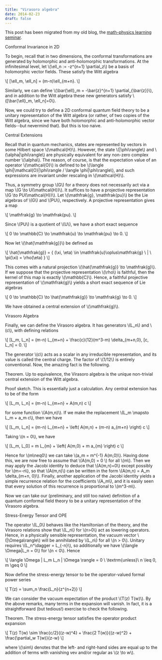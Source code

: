 ```yaml
---
title: "Virasoro algebra"
date: 2014-02-23
draft: false
---
```


This post has been migrated from my old blog, the [math-physics learning seminar](https://mathphysseminar.blogspot.com/).


 Conformal Invariance in 2D

To begin, recall that in two dimensions, the conformal transformations are generated by holomorphic and anti-holomorphic transformations. At the infinitesimal level, let \\(\ell\_n := -z^{n+1} \partial\_z\\) be a basis of holomorphic vector fields. These satisfy the Witt algebra

\\[ [\ell_m, \ell_n] = (m-n)\ell_{m+n}. \\]

Similarly, we can define \\(\bar{\ell}\_m = -\bar{z}^{n+1} \partial\_{\bar{z}}\\), and in addition to the Witt algebra these new generators satisfy \\([\bar{\ell}\_m, \ell\_n]=0\\).


Now, we could try to define a 2D conformal quantum field theory to be a unitary representation of the Witt algebra (or rather, of two copies of the Witt algebra, since we have both holomorphic and anti-holomorphic vector fields--but nevermind that). But this is too naive.



Central Extensions

Recall that in quantum mechanics, states are represented by vectors in some Hilbert space \\(\mathcal{H}\\). However, the state \\(|\phi\rangle\\) and \\(\alpha|\phi\rangle\\) are physically equivalent for any non-zero complex number \\(\alpha\\). The reason, of course, is that the expectation value of an operator \\(\mathcal{O}\\) is defined to be \\(\langle \phi|\mathcal{O}|\phi\rangle / \langle \phi|\phi\rangle\\), and such expressions are invariant under rescaling in \\(\mathcal{H}\\).


Thus,  a symmetry group \\(G\\) for a theory does not necessarily act via a map \\(G \to U(\mathcal{H})\\). It suffices to have a projective representation \\(G \to PU(\mathcal{H})\\). Let \\(\mathfrak{g}, \mathfrak{pu}\\) be the Lie algebras of \\(G\\) and \\(PU\\), respectively. A projective representation gives a map

\\[ \mathfrak{g} \to \mathfrak{pu}. \\]

Since \\(PU\\) is a quotient of \\(U\\), we have a short exact sequence

\\[ 0 \to \mathbb{C} \to \mathfrak{u} \to \mathfrak{pu} \to 0. \\]

Now let \\(\hat{\mathfrak{g}}\\) be defined as

\\[ \hat{\mathfrak{g}} = \{ (\xi, \eta) \in \mathfrak{u}\oplus\mathfrak{g} \ | \ \pi(\xi) = \rho(\eta) \} \\]

This comes with a natural projection \\(\hat{\mathfrak{g}} \to \mathfrak{g}\\). If we suppose that the projective representation \\(\rho\\) is faithful, then the kernel of this map is exactly \\(\mathbb{C}\\). Hence, a faithful projective representation of \\(\mathfrak{g}\\) yields a short exact sequence of Lie algebras

\\[ 0 \to \mathbb{C} \to \hat{\mathfrak{g}} \to \mathfrak{g} \to 0. \\]

We have obtained a central extension of \\(\mathfrak{g}\\).



Virasoro Algebra

Finally, we can define the Virasoro algebra. It has generators \\(L_n\\) and \\(c\\), with defining relations

\\[ [L_m, L_n] = (m-n) L_{m+n} + \frac{c}{12}(m^3-m) \delta_{m+n,0}, [c, L_n] = 0. \\]

The generator \\(c\\) acts as a scalar in any irreducible representation, and its value is called the central charge. The factor of \\(1/12\\) is entirely conventional. Now, the amazing fact is the following.


Theorem. Up to equivalence, the Virasoro algebra is the unique non-trivial central extension of the Witt algebra.


Proof sketch. This is essentially just a calculation. Any central extension has to be of the form

\\[ [L_m, L_n] = (m-n) L_{m+n} + A(m,n) c \\]

for some function \\(A(m,n)\\). If we make the replacement \\(L_m \mapsto L_m + a_m c\\), then we have

\\[ [L_m, L_n] = (m-n) L_{m+n} + \left( A(m,n) + (m-n) a_{m+n} \right) c \\]

Taking \\(n = 0\\), we have

\\[ [L_m, L_0] = m L_{m} + \left( A(m,0) + m a_{m} \right) c \\]

Hence for \\(m\neq0\\) we can take \\(a_m = m^{-1} A(m,0)\\). Having done this, we are now free to assume that \\(A(m,0) = 0 \\) for all \\(m\\). Then we may apply the Jacobi identity to deduce that \\(A(m,n)=0\\) except possibly for \\(m=-n\\), so that \\(A(m,n)\\) can be written in the form \\(A(m,n) = A_m \delta_{m+n, 0}\\). Finally, another application of the Jacobi identity yields a simple recurrence relation for the coefficients \\(A_m\\), and it is easily seen that every solution of this recurrence is proportional to \\(m^3-m\\).


Now we can take our (preliminary, and still too naive) definition of a quantum conformal field theory to be a unitary representation of the Virasoro algebra.



Stress-Energy Tensor and OPE

The operator \\(L_0\\) behaves like the Hamiltonian of the theory, and the Virasoro relations show that \\(L_n\\) for \\(n&gt;0\\) act as lowering operators. Hence, in a physically sensible representation, the vacuum vector \\(|\Omega\rangle\\) will be annihilated by \\(L_n\\) for all \\(n &gt; 0\\). Unitary requires \\(L_n^\dagger = L_{-n}\\), so additionally we have \\(\langle \Omega|L_n = 0\\) for \\(n &lt; 0\\). Hence

\\[ \langle \Omega | L_m L_n | \Omega \rangle = 0 \ \textrm{unless}\ n \leq 0, m \geq 0 \\]


Now define the stress-energy tensor to be the operator-valued formal power series

\\[ T(z) = \sum_n \frac{L_n}{z^{n+2}} \\]

We can consider the vacuum expectation of the product \\(T(z) T(w)\\). By the above remarks, many terms in the expansion will vanish. In fact, it is a straightforward (but tedious!) exercise to check the following.


Theorem. The stress-energy tensor satisfies the operator product expansion

\\[ T(z) T(w) \sim \frac{c/2}{(z-w)^4} + \frac{2 T(w)}{(z-w)^2} + \frac{\partial_w T(w)}{z-w} \\]

where \\(\sim\\) denotes that the left- and right-hand sides are equal up to the addition of terms with vanishing vev and/or regular as \\(z \to w\\).
